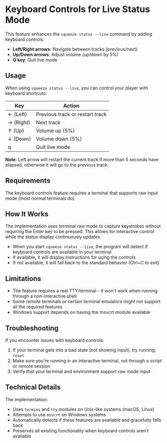 # Keyboard Controls for Live Status Mode

This feature enhances the `squeeze status --live` command by adding keyboard controls:

- **Left/Right arrows**: Navigate between tracks (previous/next)
- **Up/Down arrows**: Adjust volume (up/down by 5%)
- **Q key**: Quit live mode

## Usage

When using `squeeze status --live`, you can control your player with keyboard shortcuts:

| Key           | Action                         |
|---------------|--------------------------------|
| ←  (Left)     | Previous track or restart track|
| →  (Right)    | Next track                     |
| ↑  (Up)       | Volume up (5%)                 |
| ↓  (Down)     | Volume down (5%)               |
| q             | Quit live mode                 |

**Note**: Left arrow will restart the current track if more than 5 seconds have elapsed, otherwise it will go to the previous track.

## Requirements

The keyboard controls feature requires a terminal that supports raw input mode (most normal terminals do).

## How It Works

The implementation uses terminal raw mode to capture keystrokes without requiring the Enter key to be pressed. This allows for interactive control while the status display continuously updates.

- When you start `squeeze status --live`, the program will detect if keyboard controls are available in your terminal
- If available, it will display instructions for using the controls
- If not available, it will fall back to the standard behavior (Ctrl+C to exit)

## Limitations

- The feature requires a real TTY/terminal - it won't work when running through a non-interactive shell
- Some remote terminals or certain terminal emulators might not support all the required features
- Windows support depends on having the msvcrt module available

## Troubleshooting

If you encounter issues with keyboard controls:

1. If your terminal gets into a bad state (not showing input), try running: `reset`
2. Make sure you're running in an interactive terminal, not through a script or remote session
3. Verify that your terminal and environment support raw mode input

## Technical Details

The implementation:

- Uses `termios` and `tty` modules on Unix-like systems (macOS, Linux)
- Attempts to use `msvcrt` on Windows systems
- Automatically detects if these features are available and gracefully falls back
- Preserves all existing functionality when keyboard controls aren't available
